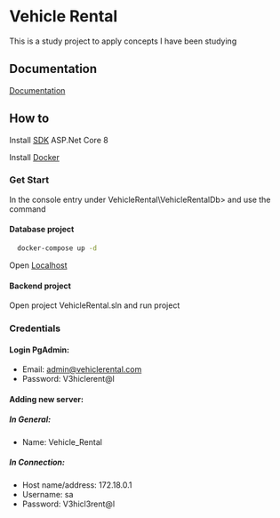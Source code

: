 
# Vehicle Rental

This is a study project to apply concepts I have been studying

## Documentation

[Documentation](https://miro.com/welcomeonboard/aWI2amRIYVhIWXFYNmEwcm83OU5jMU92NkQ2cER5Q1RZVHVNQzYxZXo1UEVndkQ3blAyOTZXdlhLZEs5T2ozb3wzNDU4NzY0NTg0MTk1OTExODM3fDI=?share_link_id=402213528546)

## How to

Install [SDK](https://dotnet.microsoft.com/pt-br/download/dotnet/8.0) ASP.Net Core 8

Install [Docker](https://docs.docker.com/desktop/install/windows-install/) 

### Get Start

In the console entry under VehicleRental\VehicleRentalDb> and use the command

#### Database project


```bash
  docker-compose up -d
```

Open [Localhost](http://localhost:8080/) 

#### Backend project

Open project VehicleRental.sln and run project

### Credentials

#### Login PgAdmin:

- Email: admin@vehiclerental.com
- Password: V3hiclerent@l

#### Adding new server:

##### In General:
- Name: Vehicle_Rental

##### In Connection:
- Host name/address: 172.18.0.1
- Username: sa
- Password: V3hicl3rent@l

    
